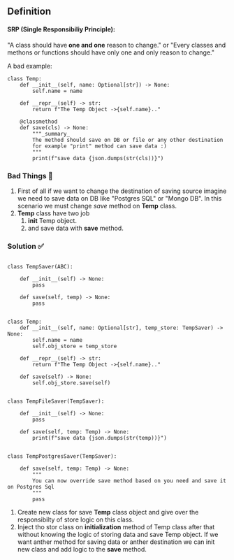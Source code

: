 ## Definition
#### SRP (Single Responsibiliy Principle):
"A class should have<b> one and one</b> reason to change."
or 
"Every classes and methons or functions should have only one and only reason to change."

A bad example:
```
class Temp:
    def __init__(self, name: Optional[str]) -> None:
        self.name = name

    def __repr__(self) -> str:
        return f"The Temp Object ->{self.name}.."

    @classmethod
    def save(cls) -> None:
        """_summary_
        The method should save on DB or file or any other destination
        for example "print" method can save data :) 
        """
        print(f"save data {json.dumps(str(cls))}")

```
### Bad Things 🚫
1. First of all if we want to change the destination of saving source imagine we need to save data on DB like "Postgres SQL" or "Mongo DB".
In this scenario we must change <i>save</i> method on <b>Temp</b> class.
2. <b>Temp</b> class have two job 
    1) <b>init</b> Temp object.
    2) and save data with <b>save</b> method.
### Solution ✅
```

class TempSaver(ABC):

    def __init__(self) -> None:
        pass

    def save(self, temp) -> None:
        pass


class Temp:
    def __init__(self, name: Optional[str], temp_store: TempSaver) -> None:
        self.name = name
        self.obj_store = temp_store

    def __repr__(self) -> str:
        return f"The Temp Object ->{self.name}.."

    def save(self) -> None:
        self.obj_store.save(self)


class TempFileSaver(TempSaver):

    def __init__(self) -> None:
        pass

    def save(self, temp: Temp) -> None:
        print(f"save data {json.dumps(str(temp))}")


class TempPostgresSaver(TempSaver):

    def save(self, temp: Temp) -> None:
        """
        You can now override save method based on you need and save it on Postgres Sql
        """
        pass

```
1. Create new class for save <b>Temp</b> class object and give over the responsibilty of store logic on this class.
2. Inject tho stor class on <b>initialization</b> method of Temp class after that without knowing the logic of storing data and save Temp object.
If we want anther method for saving data or anther destination we can init new class and add logic to the <b>save</b> method.